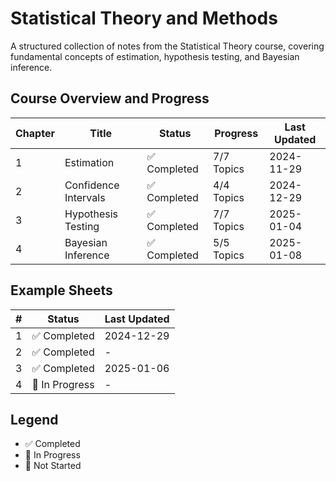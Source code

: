 # Statistical Theory and Methods

A structured collection of notes from the Statistical Theory course, covering fundamental concepts of estimation, hypothesis testing, and Bayesian inference.

## Course Overview and Progress

| Chapter | Title                | Status       | Progress   | Last Updated |
| ------- | -------------------- | ------------ | ---------- | ------------ |
| 1       | Estimation           | ✅ Completed | 7/7 Topics | 2024-11-29   |
| 2       | Confidence Intervals | ✅ Completed | 4/4 Topics | 2024-12-29   |
| 3       | Hypothesis Testing   | ✅ Completed | 7/7 Topics | 2025-01-04   |
| 4       | Bayesian Inference   | ✅ Completed | 5/5 Topics | 2025-01-08   |

## Example Sheets

| #   | Status         | Last Updated |
| --- | -------------- | ------------ |
| 1   | ✅ Completed   | 2024-12-29   |
| 2   | ✅ Completed   | -            |
| 3   | ✅ Completed   | 2025-01-06   |
| 4   | 🚧 In Progress | -            |

## Legend

- ✅ Completed
- 🚧 In Progress
- 📝 Not Started
